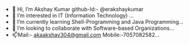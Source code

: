 - 👋 Hi, I’m Akshay Kumar github-Id:- @erakshaykumar
- 👀 I’m interested in IT (Information Technology) ...
- 🌱 I’m currently learning Shell-Programming and Java Programming...
- 💞️ I’m looking to collaborate with Software-based Organizations...
- 📫Mail:- akaakshay304@gmail.com  Mobile:-7057082582...

<!---
erakshaykumar/erakshaykumar is a ✨ special ✨ repository because its `README.md` (this file) appears on your GitHub profile.
You can click the Preview link to take a look at your changes.
--->
